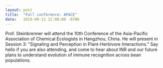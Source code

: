 ```yaml
---
layout: post
title:  "Fall conference: APACE"
date:   2019-09-13 12:00:00 -0700
---
```

Prof. Steinbrenner will attend the 10th Conference of the Asia-Pacific Association of Chemical Ecologists in Hangzhou, China.  He will present in Session 3: "Signaling and Perception in Plant-Herbivore Interactions."  Say hello if you are also attending, and come to hear about INR and our future plans to understand evolution of immune recognition across bean populations.